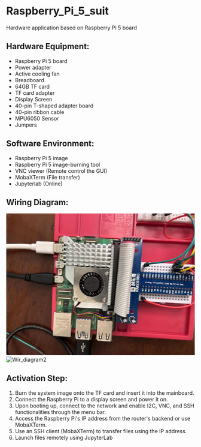 # Raspberry_Pi_5_suit
Hardware application based on Raspberry Pi 5 board
## Hardware Equipment:

- Raspberry Pi 5 board
- Power adapter
- Active cooling fan
- Breadboard
- 64GB TF card
- TF card adapter 
- Display Screen
- 40-pin T-shaped adapter board
- 40-pin ribbon cable
- MPU6050 Sensor
- Jumpers

## Software Environment:

- Raspberry Pi 5 image
- Raspberry Pi 5 image-burning tool
- VNC viewer (Remote control the GUI)
- MobaXTerm (File transfer)
- Jupyterlab (Online)

## Wiring Diagram:
![Wir_diagram1](https://github.com/Harveychen2004/Raspberry_Pi_5_suit/blob/7f7c3f528e60ff28aade5762cd28d58a00e364af/Environment/Wiring1.jpg)
![Wir_diagram2](https://github.com/Harveychen2004/Raspberry_Pi_5_suit/blob/7f7c3f528e60ff28aade5762cd28d58a00e364af/Environment/Wiring2.jpg)




## Activation Step:

1. Burn the system image onto the TF card and insert it into the mainboard.
2. Connect the Raspberry Pi to a display screen and power it on.
3. Upon booting up, connect to the network and enable I2C, VNC, and SSH functionalities through the menu bar.
4. Access the Raspberry Pi's IP address from the router's backend or use MobaXTerm.
5. Use an SSH client (MobaXTerm) to transfer files using the IP address.
6. Launch files remotely using JupyterLab



